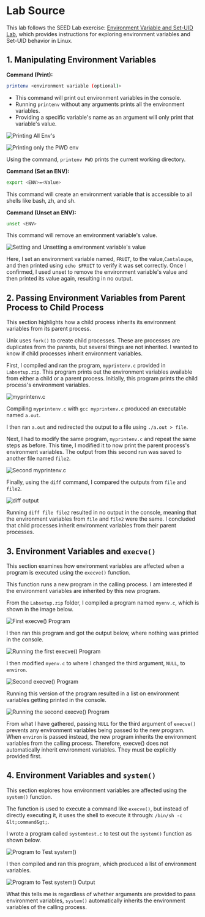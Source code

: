 # Lab Source
This lab follows the SEED Lab exercise: [Environment Variable and Set-UID Lab](https://seedsecuritylabs.org/Labs_20.04/Files/Environment_Variable_and_SetUID/Environment_Variable_and_SetUID.pdf), which provides instructions for exploring environment variables and Set-UID behavior in Linux.

## 1. Manipulating Environment Variables

**Command (Print):**
```bash
printenv <environment variable (optional)>
```

- This command will print out environment variables in the console. 
- Running `printenv` without any arguments prints all the environment variables.
- Providing a specific variable's name as an argument will only print that variable's value.

![Printing All Env's](envimages/envimage1.png)

![Printing only the PWD env](envimages/envimage2.png)

Using the command, `printenv PWD` prints the current working directory.

**Command (Set an ENV):**
```bash
export <ENV>=<Value>
```

This command will create an environment variable that is accessible to all shells like bash, zh, and sh.

**Command (Unset an ENV):**
```bash
unset <ENV>
```

This command will remove an environment variable's value.

![Setting and Unsetting a environment variable's value](envimages/envimage3.png)

Here, I set an environment variable named, `FRUIT`, to the value,`Cantaloupe`, and then printed using `echo $FRUIT` to verify it was set correctly. Once I confirmed, I used unset to remove the environment variable's value and then printed its value again, resulting in no output.

## 2. Passing Environment Variables from Parent Process to Child Process

This section highlights how a child process inherits its environment variables from its parent process. 

Unix uses `fork()` to create child processes. These are processes are duplicates from the parents, but several things are not inherited. I wanted to know if child processes inherit environment variables.

First, I compiled and ran the program, `myprintenv.c` provided in `Labsetup.zip`. This program prints out the environment variables available from either a child or a parent process. Initially, this program prints the child process's environment variables.

![myprintenv.c](envimages/envimage4.png)

Compiling `myprintenv.c` with `gcc myprintenv.c` produced an executable named `a.out`.

I then ran `a.out` and redirected the output to a file using `./a.out > file`. 

Next, I had to modify the same program, `myprintenv.c` and repeat the same steps as before. This time, I modified it to now print the parent process's environment variables. The output from this second run was saved to another file named `file2`.

![Second myprintenv.c](envimages/envimage5.png)

Finally, using the `diff` command, I compared the outputs from `file` and `file2`.

![diff output](envimages/envimage6.png)

Running `diff file file2` resulted in no output in the console, meaning that the environment variables from `file` and `file2` were the same. I concluded that child processes inherit environment variables from their parent processes.

## 3. Environment Variables and `execve()`

This section examines how environment variables are affected when a program is executed using the `execve()` function.

This function runs a new program in the calling process. I am interested if the environment variables are inherited by this new program.

From the `Labsetup.zip` folder, I compiled a program named `myenv.c`, which is shown in the image below. 

![First execve() Program](envimages/envimage7.png)

I then ran this program and got the output below, where nothing was printed in the console.

![Running the first execve() Program](envimages/envimage8.png)

I then modified `myenv.c` to where I changed the third argument, `NULL`, to `environ`.

![Second execve() Program](envimages/envimage9.png)

Running this version of the program resulted in a list on environment variables getting printed in the console.

![Running the second execve() Program](envimages/envimage10.png)

From what I have gathered, passing `NULL` for the third argument of `execve()` prevents any environment variables being passed to the new program. When `environ` is passed instead, the new program inherits the environment variables from the calling process. Therefore, execve() does not automatically inherit environment variables. They must be explicitly provided first.

## 4. Environment Variables and `system()`

This section explores how environment variables are affected using the `system()` function.

The function is used to execute a command like `execve()`, but instead of directly executing it, it uses the shell to execute it through: `/bin/sh -c &lt;command&gt;`.

I wrote a program called `systemtest.c` to test out the `system()` function as shown below.

![Program to Test system()](envimages/envimage11.png)

I then compiled and ran this program, which produced a list of environment variables.

![Program to Test system() Output](envimages/envimage12.png)

What this tells me is regardless of whether arguments are provided to pass environment variables, `system()` automatically inherits the environment variables of the calling process.



